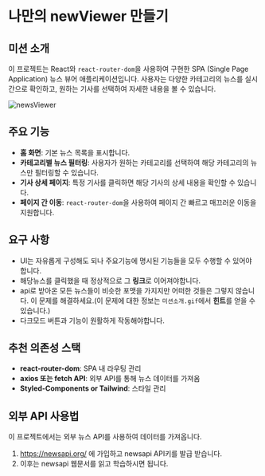 # 나만의 newViewer 만들기

## 미션 소개
이 프로젝트는 React와 `react-router-dom`을 사용하여 구현한 SPA (Single Page Application) 뉴스 뷰어 애플리케이션입니다. 사용자는 다양한 카테고리의 뉴스를 실시간으로 확인하고, 원하는 기사를 선택하여 자세한 내용을 볼 수 있습니다.

![newsViewer](https://github.com/user-attachments/assets/96189f72-4154-414c-be89-e9ac08f35a91)


## 주요 기능
- **홈 화면**: 기본 뉴스 목록을 표시합니다.
- **카테고리별 뉴스 필터링**: 사용자가 원하는 카테고리를 선택하여 해당 카테고리의 뉴스만 필터링할 수 있습니다.
- **기사 상세 페이지**: 특정 기사를 클릭하면 해당 기사의 상세 내용을 확인할 수 있습니다.
- **페이지 간 이동**: `react-router-dom`을 사용하여 페이지 간 빠르고 매끄러운 이동을 지원합니다.

## 요구 사항
- UI는 자유롭게 구성해도 되나 주요기능에 명시된 기능들을 모두 수행할 수 있어야 합니다.
- 해당뉴스를 클릭했을 때 정상적으로 그 **링크**로 이어져야합니다.
- api로 받아온 모든 뉴스들이 비슷한 포맷을 가지지만 어떠한 것들은 그렇지 않습니다. 이 문제를 해결하세요.(이 문제에 대한 정보는 `미션소개.gif`에서 **힌트**를 얻을 수 있습니다.)
- 다크모드 버튼과 기능이 원활하게 작동해야합니다.

## 추천 의존성 스택
- **react-router-dom**: SPA 내 라우팅 관리
- **axios 또는 fetch API**: 외부 API를 통해 뉴스 데이터를 가져옴
- **Styled-Components or Tailwind**: 스타일 관리


## 외부 API 사용법
이 프로젝트에서는 외부 뉴스 API를 사용하여 데이터를 가져옵니다.
1. https://newsapi.org/ 에 가입하고 newsapi API키를 발급 받습니다.
2. 이후는 newsapi 웹문서를 읽고 학습하시면 됩니다.


